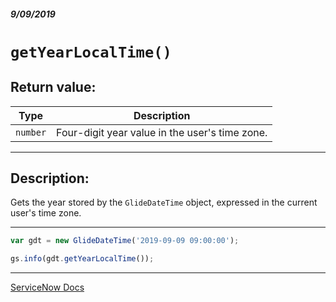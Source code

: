 ##### 9/09/2019
# `getYearLocalTime()`

## Return value:
| Type | Description |
|---|---|
| `number` | Four-digit year value in the user's time zone. |

---

## Description:
Gets the year stored by the `GlideDateTime` object, expressed in the current user's time zone.

---

```js
var gdt = new GlideDateTime('2019-09-09 09:00:00');

gs.info(gdt.getYearLocalTime());
```

---

[ServiceNow Docs](https://developer.servicenow.com/app.do#!/api_doc?v=madrid&id=r_ScopedGlideDateTimeGetYearLocalTime)
